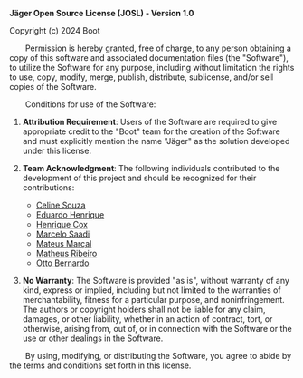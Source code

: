 **Jäger Open Source License (JOSL) - Version 1.0**

Copyright (c) 2024 Boot

&emsp;&emsp;Permission is hereby granted, free of charge, to any person obtaining a copy of this software and associated documentation files (the "Software"), to utilize the Software for any purpose, including without limitation the rights to use, copy, modify, merge, publish, distribute, sublicense, and/or sell copies of the Software.

&emsp;&emsp;Conditions for use of the Software:

1. **Attribution Requirement**: Users of the Software are required to give appropriate credit to the "Boot" team for the creation of the Software and must explicitly mention the name "Jäger" as the solution developed under this license.

2. **Team Acknowledgment**: The following individuals contributed to the development of this project and should be recognized for their contributions:
   - [Celine Souza](https://www.linkedin.com/in/celine-souza-1a38aa225/)
   - [Eduardo Henrique](https://www.linkedin.com/in/eduardo-hos/)
   - [Henrique Cox](https://www.linkedin.com/in/henrique-cox-4644bb270/)
   - [Marcelo Saadi](https://www.linkedin.com/in/marcelo-saadi-pessini-003212209/)
   - [Mateus Marçal](https://www.linkedin.com/in/mateus-mar%C3%A7al-212953264/)
   - [Matheus Ribeiro](https://www.linkedin.com/in/omatheusrsantos/)
   - [Otto Bernardo](https://www.linkedin.com/in/otto-bernardo-coutinho-lima/)

3. **No Warranty**: The Software is provided "as is", without warranty of any kind, express or implied, including but not limited to the warranties of merchantability, fitness for a particular purpose, and noninfringement. The authors or copyright holders shall not be liable for any claim, damages, or other liability, whether in an action of contract, tort, or otherwise, arising from, out of, or in connection with the Software or the use or other dealings in the Software.

&emsp;&emsp;By using, modifying, or distributing the Software, you agree to abide by the terms and conditions set forth in this license.